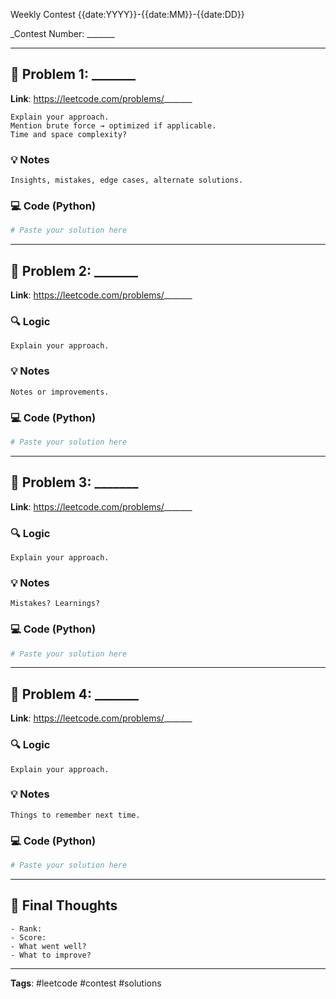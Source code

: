 Weekly Contest {{date:YYYY}}-{{date:MM}}-{{date:DD}}

_Contest Number: _______

---

## 📝 Problem 1: _______

**Link**: https://leetcode.com/problems/_______


```
Explain your approach.
Mention brute force → optimized if applicable.
Time and space complexity?
```

### 💡 Notes

```
Insights, mistakes, edge cases, alternate solutions.
```

### 💻 Code (Python)

```python
# Paste your solution here
```

---

## 📝 Problem 2: _______

**Link**: https://leetcode.com/problems/_______

### 🔍 Logic

```
Explain your approach.
```

### 💡 Notes

```
Notes or improvements.
```

### 💻 Code (Python)

```python
# Paste your solution here
```

---

## 📝 Problem 3: _______

**Link**: https://leetcode.com/problems/_______

### 🔍 Logic

```
Explain your approach.
```

### 💡 Notes

```
Mistakes? Learnings?
```

### 💻 Code (Python)

```python
# Paste your solution here
```

---

## 📝 Problem 4: _______

**Link**: https://leetcode.com/problems/_______

### 🔍 Logic

```
Explain your approach.
```

### 💡 Notes

```
Things to remember next time.
```

### 💻 Code (Python)

```python
# Paste your solution here
```

---

## 🏁 Final Thoughts

```
- Rank:
- Score:
- What went well?
- What to improve?
```

---

**Tags**: #leetcode #contest #solutions
